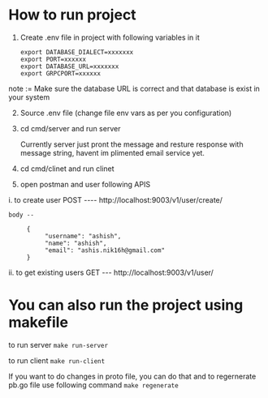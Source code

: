 # How to run project


1. Create .env file in project with following variables in it
       
       export DATABASE_DIALECT=xxxxxxx
       export PORT=xxxxxx
       export DATABASE_URL=xxxxxxx
       export GRPCPORT=xxxxxx

note := Make sure the database URL is correct and that database is exist in your system

2. Source .env file (change file env vars as per you configuration)

3. cd cmd/server and run server

    Currently server just pront the message and resture response with message string, havent im plimented email service yet.
4. cd cmd/clinet and run clinet
5. open postman and user following APIS

  i. to create user  POST
    ---- http://localhost:9003/v1/user/create/

    body --
         
         {
              "username": "ashish",
              "name": "ashish",
              "email": "ashis.nik16h@gmail.com"
         }

  ii.
      to get existing users GET
    --- http://localhost:9003/v1/user/


# You can also run the project using makefile

to run server 
  `make run-server`

to run client 
  `make run-client`

If you want to do changes in proto file, you can do that and to regernerate pb.go file use following command
  `make regenerate`

